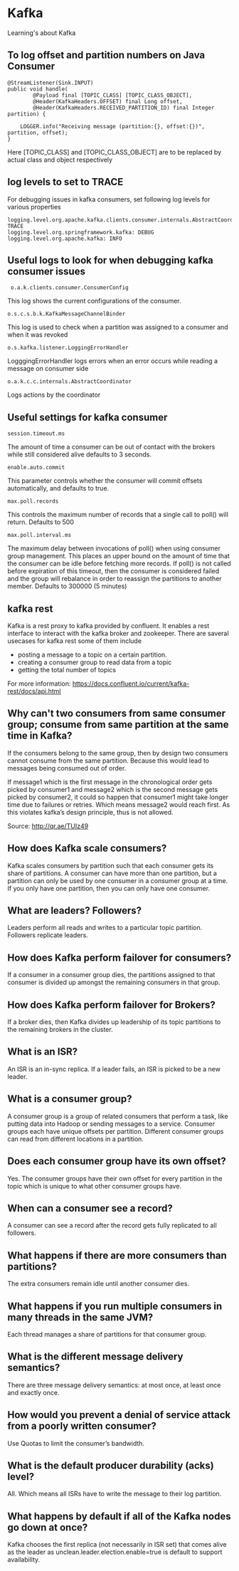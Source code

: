 # Kafka

Learning's about Kafka

## To log offset and partition numbers on Java Consumer

    @StreamListener(Sink.INPUT)
    public void handle(
            @Payload final [TOPIC_CLASS] [TOPIC_CLASS_OBJECT],
            @Header(KafkaHeaders.OFFSET) final Long offset,
            @Header(KafkaHeaders.RECEIVED_PARTITION_ID) final Integer partition) {

        LOGGER.info("Receiving message (partition:{}, offset:{})", partition, offset);
    }
    
Here [TOPIC_CLASS] and [TOPIC_CLASS_OBJECT] are to be replaced by actual class and object respectively 

## log levels to set to TRACE

For debugging issues in kafka consumers, set following log levels for various properties

    logging.level.org.apache.kafka.clients.consumer.internals.AbstractCoordinator: TRACE
    logging.level.org.springframework.kafka: DEBUG
    logging.level.org.apache.kafka: INFO

## Useful  logs to look for when debugging kafka consumer issues
     
     o.a.k.clients.consumer.ConsumerConfig
This log shows the current configurations of the consumer.
    
    o.s.c.s.b.k.KafkaMessageChannelBinder
This log is used to check when a partition was assigned to a consumer and when it was revoked

    o.s.kafka.listener.LoggingErrorHandler
LogggingErrorHandler logs errors when an error occurs while reading a message on consumer side

    o.a.k.c.c.internals.AbstractCoordinator
Logs actions by the coordinator

## Useful settings for kafka consumer

    session.timeout.ms
The amount of time a consumer can be out of contact with the brokers while still considered alive defaults to 3 seconds.
    
    enable.auto.commit
This parameter controls whether the consumer will commit offsets automatically, and defaults to true. 

    max.poll.records
This controls the maximum number of records that a single call to poll() will return. Defaults to 500

    max.poll.interval.ms
The maximum delay between invocations of poll() when using consumer group management. This places an upper bound on the amount of time that the consumer can be idle before fetching more records. If poll() is not called before expiration of this timeout, then the consumer is considered failed and the group will rebalance in order to reassign the partitions to another member. Defaults to 300000 (5 minutes)

## kafka rest
Kafka is a rest proxy to kafka provided by confluent. It enables a rest interface to interact with the kafka broker and zookeeper. 
There are saveral usecases for kafka rest some of them include 

- posting a message to a topic on a certain partition.
- creating a consumer group to read data from a topic
- getting the total number of topics

For more information: https://docs.confluent.io/current/kafka-rest/docs/api.html

## Why can't two consumers from same consumer group; consume from same partition at the same time in Kafka?

If the consumers belong to the same group, then by design two consumers cannot consume from the same partition. Because this would lead to messages being consumed out of order.

If message1 which is the first message in the chronological order gets picked by consumer1 and message2 which is the second message gets picked by consumer2, it could so happen that consumer1 might take longer time due to failures or retries. Which means message2 would reach first. As this violates kafka’s design principle, thus is not allowed.

Source: http://qr.ae/TUIz49

## How does Kafka scale consumers?

Kafka scales consumers by partition such that each consumer gets its share of partitions. A consumer can have more than one partition, but a partition can only be used by one consumer in a consumer group at a time. If you only have one partition, then you can only have one consumer.

## What are leaders? Followers?

Leaders perform all reads and writes to a particular topic partition. Followers replicate leaders.

## How does Kafka perform failover for consumers?

If a consumer in a consumer group dies, the partitions assigned to that consumer is divided up amongst the remaining consumers in that group.

## How does Kafka perform failover for Brokers?

If a broker dies, then Kafka divides up leadership of its topic partitions to the remaining brokers in the cluster.

## What is an ISR?

An ISR is an in-sync replica. If a leader fails, an ISR is picked to be a new leader.

## What is a consumer group?

A consumer group is a group of related consumers that perform a task, like putting data into Hadoop or sending messages to a service. Consumer groups each have unique offsets per partition. Different consumer groups can read from different locations in a partition.

## Does each consumer group have its own offset?

Yes. The consumer groups have their own offset for every partition in the topic which is unique to what other consumer groups have.

## When can a consumer see a record?

A consumer can see a record after the record gets fully replicated to all followers.

## What happens if there are more consumers than partitions?

The extra consumers remain idle until another consumer dies.

## What happens if you run multiple consumers in many threads in the same JVM?

Each thread manages a share of partitions for that consumer group.

## What is the different message delivery semantics?
 
There are three message delivery semantics: at most once, at least once and exactly once.

## How would you prevent a denial of service attack from a poorly written consumer?

Use Quotas to limit the consumer’s bandwidth.

## What is the default producer durability (acks) level?

All. Which means all ISRs have to write the message to their log partition.

## What happens by default if all of the Kafka nodes go down at once?

Kafka chooses the first replica (not necessarily in ISR set) that comes alive as the leader as unclean.leader.election.enable=true is default to support availability.

